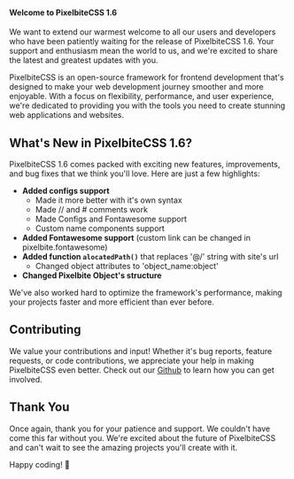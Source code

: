 #### Welcome to PixelbiteCSS 1.6
We want to extend our warmest welcome to all our users and developers who have been patiently waiting for the release of PixelbiteCSS 1.6. Your support and enthusiasm mean the world to us, and we're excited to share the latest and greatest updates with you.

PixelbiteCSS is an open-source framework for frontend development that's designed to make your web development journey smoother and more enjoyable. With a focus on flexibility, performance, and user experience, we're dedicated to providing you with the tools you need to create stunning web applications and websites.

## What's New in PixelbiteCSS 1.6?
PixelbiteCSS 1.6 comes packed with exciting new features, improvements, and bug fixes that we think you'll love. Here are just a few highlights:

- **Added configs support**
  - Made it more better with it's own syntax
  - Made // and # comments work
  - Made Configs and Fontawesome support
  - Custom name components support
- **Added Fontawesome support** (custom link can be changed in pixelbite.fontawesome) 
- **Added function `alocatedPath()`** that replaces '@/' string with site's url
  - Changed object attributes to 'object_name:object'
- **Changed Pixelbite Object's structure**

We've also worked hard to optimize the framework's performance, making your projects faster and more efficient than ever before.

## Contributing
We value your contributions and input! Whether it's bug reports, feature requests, or code contributions, we appreciate your help in making PixelbiteCSS even better. Check out our [Github](https://github.com/Pixelbite-CSS) to learn how you can get involved.

## Thank You
Once again, thank you for your patience and support. We couldn't have come this far without you. We're excited about the future of PixelbiteCSS and can't wait to see the amazing projects you'll create with it.

Happy coding! 🚀